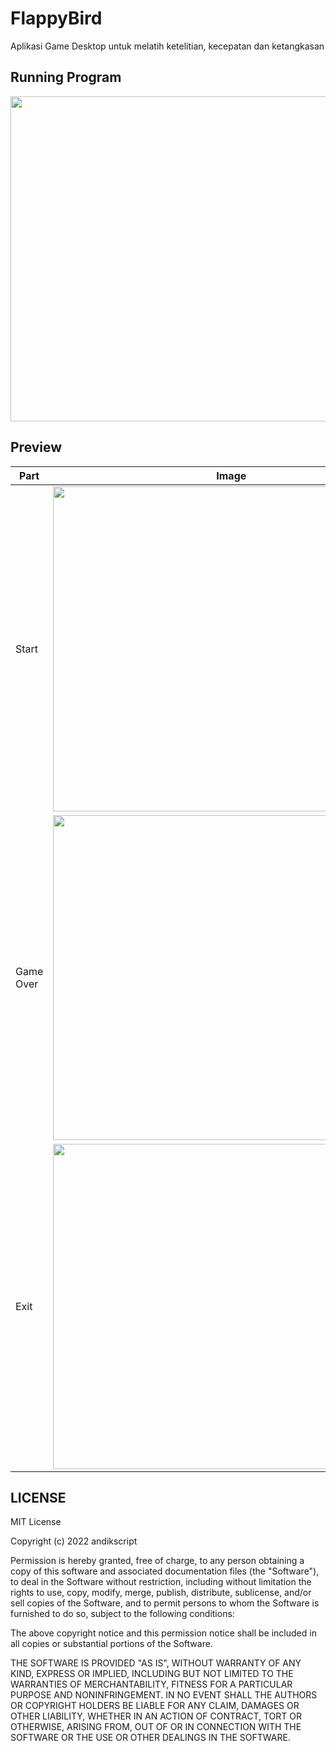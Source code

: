 # FlappyBird
Aplikasi Game Desktop untuk melatih ketelitian, kecepatan dan ketangkasan

## Running Program
<img src="https://user-images.githubusercontent.com/58913447/172768384-1baa2a6e-2239-4188-9a70-337837ba819b.gif" width="570" height="520" /> 

## Preview
Part | Image |
--- | --- |
| Start | <img src="https://user-images.githubusercontent.com/58913447/172767225-9137335e-111c-439b-a264-f273ddaff618.jpg" width="570" height="520" /> |
| Game Over | <img src="https://user-images.githubusercontent.com/58913447/172767231-ba7da191-db55-4fdd-8486-6facc50223e6.jpg" width="570" height="520" /> |
| Exit | <img src="https://user-images.githubusercontent.com/58913447/172767234-21869dc3-499f-4984-a9b6-361eb28d2b2f.jpg" width="570" height="520" /> |


## LICENSE
MIT License

Copyright (c) 2022 andikscript

Permission is hereby granted, free of charge, to any person obtaining a copy of this software and associated documentation files (the "Software"), to deal in the Software without restriction, including without limitation the rights to use, copy, modify, merge, publish, distribute, sublicense, and/or sell copies of the Software, and to permit persons to whom the Software is furnished to do so, subject to the following conditions:

The above copyright notice and this permission notice shall be included in all copies or substantial portions of the Software.

THE SOFTWARE IS PROVIDED "AS IS", WITHOUT WARRANTY OF ANY KIND, EXPRESS OR IMPLIED, INCLUDING BUT NOT LIMITED TO THE WARRANTIES OF MERCHANTABILITY, FITNESS FOR A PARTICULAR PURPOSE AND NONINFRINGEMENT. IN NO EVENT SHALL THE AUTHORS OR COPYRIGHT HOLDERS BE LIABLE FOR ANY CLAIM, DAMAGES OR OTHER LIABILITY, WHETHER IN AN ACTION OF CONTRACT, TORT OR OTHERWISE, ARISING FROM, OUT OF OR IN CONNECTION WITH THE SOFTWARE OR THE USE OR OTHER DEALINGS IN THE SOFTWARE.
